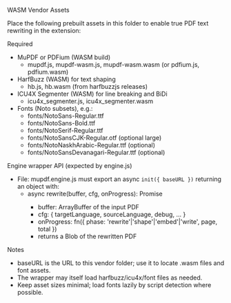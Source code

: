 WASM Vendor Assets

Place the following prebuilt assets in this folder to enable true PDF text rewriting in the extension:

Required
- MuPDF or PDFium (WASM build)
  - mupdf.js, mupdf-wasm.js, mupdf-wasm.wasm (or pdfium.js, pdfium.wasm)
- HarfBuzz (WASM) for text shaping
  - hb.js, hb.wasm (from harfbuzzjs releases)
- ICU4X Segmenter (WASM) for line breaking and BiDi
  - icu4x_segmenter.js, icu4x_segmenter.wasm
- Fonts (Noto subsets), e.g.:
  - fonts/NotoSans-Regular.ttf
  - fonts/NotoSans-Bold.ttf
  - fonts/NotoSerif-Regular.ttf
  - fonts/NotoSansCJK-Regular.otf (optional large)
  - fonts/NotoNaskhArabic-Regular.ttf (optional)
  - fonts/NotoSansDevanagari-Regular.ttf (optional)

Engine wrapper API (expected by engine.js)
- File: mupdf.engine.js must export an async `init({ baseURL })` returning an object with:
  - async rewrite(buffer, cfg, onProgress): Promise<Blob>
    - buffer: ArrayBuffer of the input PDF
    - cfg: { targetLanguage, sourceLanguage, debug, ... }
    - onProgress: fn({ phase: 'rewrite'|'shape'|'embed'|'write', page, total })
    - returns a Blob of the rewritten PDF

Notes
- baseURL is the URL to this vendor folder; use it to locate .wasm files and font assets.
- The wrapper may itself load harfbuzz/icu4x/font files as needed.
- Keep asset sizes minimal; load fonts lazily by script detection where possible.
